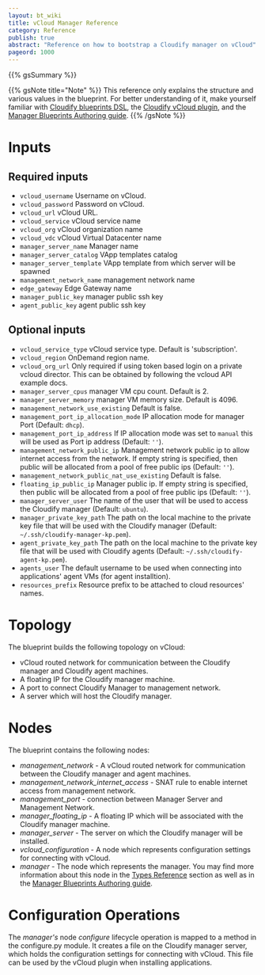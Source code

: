 ```yaml
---
layout: bt_wiki
title: vCloud Manager Reference
category: Reference
publish: true
abstract: "Reference on how to bootstrap a Cloudify manager on vCloud"
pageord: 1000
---
```


{{% gsSummary %}}


{{% gsNote title="Note" %}}
This reference only explains the structure and various values in the blueprint. For better understanding of it, make yourself familiar with [Cloudify blueprints DSL](guide-blueprint.html), the [Cloudify vCloud plugin](plugin-vcloud.html), and the [Manager Blueprints Authoring guide](guide-authoring-manager-blueprints.html).
{{% /gsNote %}}

# Inputs

## Required inputs

* `vcloud_username` Username on vCloud.
* `vcloud_password` Password on vCloud.
* `vcloud_url` vCloud URL.
* `vcloud_service` vCloud service name
* `vcloud_org` vCloud organization name
* `vcloud_vdc` vCloud Virtual Datacenter name
* `manager_server_name` Manager name
* `manager_server_catalog` VApp templates catalog
* `manager_server_template` VApp template from which server will be spawned
* `management_network_name` management network name
* `edge_gateway` Edge Gateway name
* `manager_public_key` manager public ssh key
* `agent_public_key` agent public ssh key

## Optional inputs
* `vcloud_service_type` vCloud service type. Default is 'subscription'.
* `vcloud_region` OnDemand region name.
* `vcloud_org_url` Only required if using token based login on a private vcloud director. This can be obtained by following the vcloud API example docs.
* `manager_server_cpus` manager VM cpu count. Default is 2.
* `manager_server_memory` manager VM memory size. Default is 4096.
* `management_network_use_existing` Default is false.
* `management_port_ip_allocation_mode` IP allocation mode for manager Port (Default: `dhcp`).
* `management_port_ip_address` If IP allocation mode was set to `manual` this will be used as Port ip address (Default: `''`).
* `management_network_public_ip` Management network public ip to allow internet access from the network. If empty string is specified, then public will be allocated from a pool of free public ips (Default: `''`).
* `management_network_public_nat_use_existing` Default is false.
* `floating_ip_public_ip` Manager public ip. If empty string is specified, then public will be allocated from a pool of free public ips (Default: `''`).
* `manager_server_user` The name of the user that will be used to access the Cloudify manager (Default: `ubuntu`).
* `manager_private_key_path` The path on the local machine to the private key file that will be used with the Cloudify manager (Default: `~/.ssh/cloudify-manager-kp.pem`).
* `agent_private_key_path` The path on the local machine to the private key file that will be used with Cloudify agents (Default: `~/.ssh/cloudify-agent-kp.pem`).
* `agents_user` The default username to be used when connecting into applications' agent VMs (for agent installtion).
* `resources_prefix` Resource prefix to be attached to cloud resources' names.


# Topology

The blueprint builds the following topology on vCloud:
  
  - vCloud routed network for communication between the Cloudify manager and Cloudify agent machines.
  - A floating IP for the Cloudify manager machine.
  - A port to connect Cloudify Manager to management network.
  - A server which will host the Cloudify manager.


# Nodes

The blueprint contains the following nodes:

  - *management_network* - A vCloud routed network for communication between the Cloudify manager and agent machines.
  - *management_network_internet_access* - SNAT rule to enable internet access from management network.
  - *management_port* - connection between Manager Server and Management Network.
  - *manager_floating_ip* - A floating IP which will be associated with the Cloudify manager machine.
  - *manager_server* - The server on which the Cloudify manager will be installed.
  - *vcloud_configuration* - A node which represents configuration settings for connecting with vCloud.
  - *manager* - The node which represents the manager. You may find more information about this node in the [Types Reference](#reference-types.html#cloudifymanager-type) section as well as in the [Manager Blueprints Authoring guide](guide-authoring-manager-blueprints.html).


# Configuration Operations

The *manager's* node *configure* lifecycle operation is mapped to a method in the configure.py module. It creates a file on the Cloudify manager server, which holds the configuration settings for connecting with vCloud. This file can be used by the vCloud plugin when installing applications.